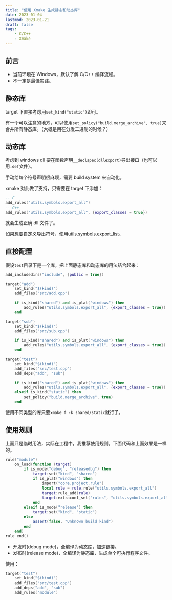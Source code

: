 ```yaml
---
title: "使用 Xmake 生成静态和动态库"
date: 2023-01-04
lastmod: 2023-01-21
draft: false
tags:
    - C/C++
    - Xmake
---
```


## 前言

- 当前环境在 Windows，默认了解 C/C++ 编译流程。
- 不一定是最佳实践。

## 静态库

target 下直接考虑用`set_kind("static")`即可。

有一个可以注意的地方，可以使用`set_policy("build.merge_archive", true)`来合并所有静态库。（大概是用在分发二进制的时候？）

## 动态库

考虑到 windows dll 要在函数声明`__declspec(dllexport)`导出接口（也可以用`.def`文件）。

手动给每个符号声明很麻烦，需要 build system 来自动化。

xmake 对此做了支持，只需要在 target 下添加：
```lua
-- C
add_rules("utils.symbols.export_all")
-- C++
add_rules("utils.symbols.export_all", {export_classes = true})
```

就会生成正确 dll 文件了。

如果想要自定义导出符号，使用[utils.symbols.export_list](https://xmake.io/#/zh-cn/manual/custom_rule?id=utilssymbolsexport_list)。

## 直接配置

假设`test`目录下是一个库，把上面静态库和动态库的用法结合起来：
```lua
add_includedirs("include", {public = true})

target("add")
    set_kind("$(kind)")
    add_files("src/add.cpp")

    if is_kind("shared") and is_plat("windows") then
        add_rules("utils.symbols.export_all", {export_classes = true})
    end

target("sub")
    set_kind("$(kind)")
    add_files("src/sub.cpp")

    if is_kind("shared") and is_plat("windows") then
        add_rules("utils.symbols.export_all", {export_classes = true})
    end

target("test")
    set_kind("$(kind)")
    add_files("src/test.cpp")
    add_deps("add", "sub")

    if is_kind("shared") and is_plat("windows") then
        add_rules("utils.symbols.export_all", {export_classes = true})
    elseif is_kind("static") then
        set_policy("build.merge_archive", true)
    end
```

使用不同类型的库只要`xmake f -k shared/static`就行了。

## 使用规则

上面只是临时用法，实际在工程中，我推荐使用规则。下面代码和上面效果是一样的。

```lua
rule("module")
    on_load(function (target)
        if is_mode("debug", "releasedbg") then
            target:set("kind", "shared")
            if is_plat("windows") then
                import("core.project.rule")
                local rule = rule.rule("utils.symbols.export_all")
                target:rule_add(rule)
                target:extraconf_set("rules", "utils.symbols.export_all", {export_classes = true})
            end
        elseif is_mode("release") then
            target:set("kind", "static")
        else
            assert(false, "Unknown build kind")
        end
    end)
rule_end()
```

- 开发时(debug mode)，全编译为动态库，加速链接。
- 发布时(release mode)，全编译为静态库，生成单个可执行程序文件。

使用：

```lua
target("test")
    set_kind("$(kind)")
    add_files("src/test.cpp")
    add_deps("add", "sub")
    add_rules("module")
```
